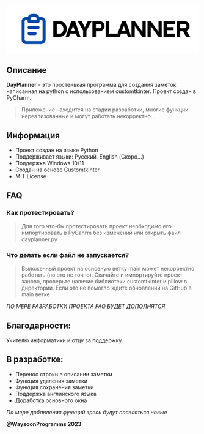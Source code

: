 <p align="center">
  <picture>
    <source media="(prefers-color-scheme: dark)" srcset="./resources/documentation/banner.png">
    <img src="./resources/documentation/banner_light.png">
  </picture>
</p>


## Описание
**DayPlanner** - это простенькая программа для создания заметок написанная на python с использованием customtkinter. Проект создан в PyCharm.


> Приложение находится на стадии разработки, многие функции нереализованные и могут работать некорректно...

## Информация
- Проект создан на языке Python
- Поддерживает языки: Русский, English (Скоро...)
- Поддержка Windows 10/11
- Создан на основе Customtkinter
- MIT License

## FAQ
### Как протестировать?
> Для того что-бы протестировать проект необходимо его импортировать в PyCahrm без изменений или открыть файл dayplanner.py

### Что делать если файл не запускается?
> Выложенный проект на основную ветку main может некорректно работать (но это не точно). Скачайте и импортируйте проект заново, проверьте наличие библиотеки customtkinter и pillow в директории. Если это не помогло ждите обновлений на GitHub в main ветке

*ПО МЕРЕ РАЗРАБОТКИ ПРОЕКТА FAQ БУДЕТ ДОПОЛНЯТСЯ*

## Благодарности:
Учителю информатики и отцу за поддержку

## В разработке:
- Перенос строки в описании заметки
- Функция удаления заметки
- Функция сохранения заметки
- Поддержка английского языка
- Доработка основного окна

*По мере добавления функций здесь будут появляться новые*


**@WaysoonProgramms 2023**

